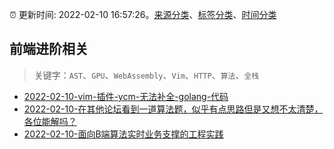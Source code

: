 :alarm_clock: 更新时间: 2022-02-10 16:57:26。[来源分类](../README.md)、[标签分类](../TAGS.md)、[时间分类](../TIMELINE.md)

## 前端进阶相关


> 关键字：`AST`、`GPU`、`WebAssembly`、`Vim`、`HTTP`、`算法`、`全栈`



- [2022-02-10-vim-插件-ycm-无法补全-golang-代码](https://www.v2ex.com/t/833054) 
- [2022-02-10-在其他论坛看到一道算法题，似乎有点思路但是又想不太清楚，各位能解吗？](https://www.v2ex.com/t/833033) 
- [2022-02-10-面向B端算法实时业务支撑的工程实践](https://toutiao.io/k/fqvac2i) 
